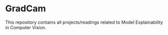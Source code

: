 # GradCam

This repository contains all projects/readings related to Model Explainability in Computer Vision.
